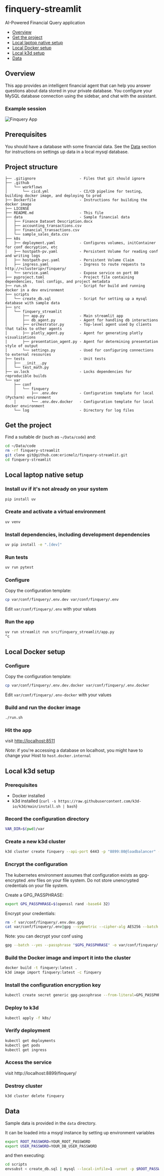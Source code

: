 # finquery-streamlit
AI-Powered Financial Query application

- [Overview](#overview)
- [Get the project](#get-the-project)
- [Local laptop native setup](#local-laptop-native-setup)
- [Local Docker setup](#local-docker-setup)
- [Local k3d setup](#local-k3d-setup)
- [Data](#data)

## Overview
This app provides an intelligent financial agent that can help you answer questions about data stored in 
your private database.
You configure your MySQL database connection using the sidebar, and chat with the assistant.

### Example session
![Finquery App](doc-images/finquery-app.png)

## Prerequisites
You should have a database with some financial data.
See the [Data](#data) section for instructions on settings up data in a local mysql database.

## Project structure
```aiignore
├── .gitignore                    - Files that git should ignore
├── .github 
│   └── workflows
│       └── cicd.yml              - CI/CD pipeline for testing, building docker image, and deploying to prod 
├── Dockerfile                    - Instructions for building the docker image 
├── LICENSE
├── README.md                     - This file
├── data                          - Sample financial data
│   ├── Finance Dataset Description.docx
│   ├── accounting_transactions.csv
│   ├── financial_transactions.csv
│   └── sample_sales_data.csv
├── k8s
│   ├── deployment.yaml           - Configures volumes, initContainer for conf decryption, etc
│   ├── hostpath-pv.yaml          - Persistent Volume for reading conf and writing logs
│   ├── hostpath-pvc.yaml         - Persistent Volume Claim
│   ├── ingress.yaml              - Ingress to route requests to http://<clusterip>/finquery/
│   └── service.yaml              - Expose service on port 80
├── pyproject.toml                - Project file containing dependencies, tool configs, and project metadata
├── run.sh                        - Script for build and running docker in a dev environment
├── scripts
│   └── create_db.sql             - Script for setting up a mysql database with sample data
├── src
│   └── finquery_streamlit
│       ├── app.py                - Main streamlit app
│       ├── db_agent.py           - Agent for handling db interactions
│       ├── orchestrator.py       - Top-level agent used by clients that talks to other agents
│       ├── plotly_agent.py       - Agent for generating plotly visualizations
│       ├── presentation_agent.py - Agent for determining presentation style of output
│       └── settings.py           - Used for configuring connections to external resources
├── tests                         - Unit tests
│   ├── __init__.py
│   └── test_math.py
├── uv.lock                       - Locks dependencies for reproducible builds
└── var
    ├── conf
    │   └── finquery
    │       ├── .env.dev          - Configuration template for local (Pycharm) environment
    │       └── .env.dev.docker   - Configuration template for local docker environment
    └── log                       - Directory for log files
```
## Get the project
Find a suitable dir (such as `~/Data/code`) and:
```bash
cd ~/Data/code
rm -rf finquery-streamlit
git clone git@github.com:ericmelz/finquery-streamlit.git
cd finquery-streamlit
```

## Local laptop native setup
### Install uv if it's not already on your system

```bash
pip install uv
```

### Create and activate a virtual environment
```bash
uv venv
```

### Install dependencies, including development dependencies
```bash
uv pip install -e ".[dev]"
```

### Run tests
```bash
uv run pytest
```

### Configure
Copy the configuration template:
```bash
cp var/conf/finquery/.env.dev var/conf/finquery/.env
```
Edit `var/conf/finquery/.env` with your values

### Run the app
```bash
uv run streamlit run src/finquery_streamlit/app.py
^c
```

## Local Docker setup
### Configure
Copy the configuration template:
```bash
cp var/conf/finquery/.env.dev.docker var/conf/finquery/.env.docker
```
Edit `var/conf/finquery/.env-docker` with your values

### Build and run the docker image
```bash
./run.sh
```

### Hit the app
visit <http://localhost:8511>

*Note*: if you're accessing a database on localhost, you might have to
change your Host to `host.docker.internal`

## Local k3d setup
### Prerequisites
- Docker installed
- k3d installed (`curl -s https://raw.githubusercontent.com/k3d-io/k3d/main/install.sh | bash`)

### Record the configuration directory
```bash
VAR_DIR=$(pwd)/var
```
### Create a new k3d cluster
```bash
k3d cluster create finquery --api-port 6443 -p "8899:80@loadbalancer" --volume "$VAR_DIR:/mnt/var@server:0"
```

### Encrypt the configuration
The kubernetes environment assumes that configuration exists as 
gpg-encrypted .env files on your file system.  Do not store unencrypted credentials on your
file system.

Create a GPG_PASSPHRASE:
```bash
export GPG_PASSPHRASE=$(openssl rand -base64 32)
```

Encrypt your credentials: 
```bash
rm -f var/conf/finquery/.env.dev.gpg
cat var/conf/finquery/.env|gpg --symmetric --cipher-alg AES256 --batch --passphrase "$GPG_PASSPHRASE" -o var/conf/finquery/.env.dev.gpg
```

Note: you can decrypt your conf using
```bash
gpg --batch --yes --passphrase "$GPG_PASSPHRASE" -o var/conf/finquery/.env.dev.decrypted -d var/conf/finquery/.env.dev.gpg                          
```

### Build the Docker image and import it into the cluster
```bash
docker build -t finquery:latest .
k3d image import finquery:latest -c finquery
```

### Install the configuration encryption key
```bash
kubectl create secret generic gpg-passphrase --from-literal=GPG_PASSPHRASE=$GPG_PASSPHRASE
```

### Deploy to k3d
```bash
kubectl apply -f k8s/
```

### Verify deployment
```bash
kubectl get deployments
kubectl get pods
kubectl get ingress
```

### Access the service
visit http://localhost:8899/finquery/

### Destroy cluster
```bash
k3d cluster delete finquery
```

## Data
Sample data is provided in the `data` directory.

It can be loaded into a msyql instance by setting up environment variables
```bash
export ROOT_PASSWORD=YOUR_ROOT_PASSWORD
export USER_PASSWORD=YOUR_DB_USER_PASSWORD
```
and then executing:
```bash
cd scripts
envsubst < create_db.sql | mysql --local-infile=1 -uroot -p $ROOT_PASSWORD
```